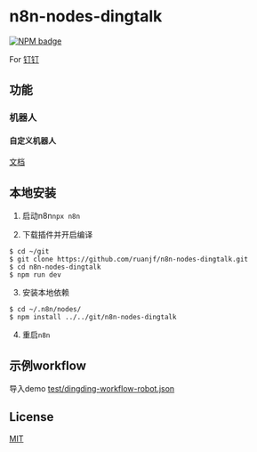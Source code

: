 # n8n-nodes-dingtalk

[![NPM badge](https://img.shields.io/npm/v/n8n-nodes-dingtalk.svg)](https://www.npmjs.com/package/n8n-nodes-dingtalk)

For [钉钉](https://dingtalk.com)

## 功能

### 机器人

#### 自定义机器人

[文档](https://open.dingtalk.com/document/group/custom-robot-access)

## 本地安装

1. 启动n8n`npx n8n`

2. 下载插件并开启编译

```shell
$ cd ~/git
$ git clone https://github.com/ruanjf/n8n-nodes-dingtalk.git
$ cd n8n-nodes-dingtalk
$ npm run dev
```

3. 安装本地依赖

```shell
$ cd ~/.n8n/nodes/
$ npm install ../../git/n8n-nodes-dingtalk
```

4. 重启`n8n`

## 示例workflow

导入demo
[test/dingding-workflow-robot.json](https://github.com/ruanjf/n8n-nodes-dingtalk/raw/main/test/dingding-workflow-robot.json)

## License

[MIT](https://github.com/ruanjf/n8n-nodes-dingtalk/blob/main/LICENSE.md)
